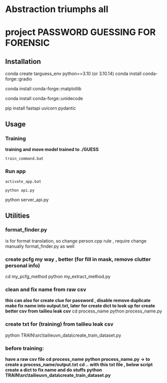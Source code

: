 # Abstraction triumphs all 
# project PASSWORD GUESSING FOR FORENSIC 
## Installation 
conda create targuess_env python==3.10  (or 3.10.14)
conda install conda-forge::gradio

conda install conda-forge::matplotlib

conda install conda-forge::unidecode

pip install fastapi uvicorn pydantic
## Usage 
### Training 
**training and move model trained to ./GUESS**
```
train_command.bat 
```
### Run app 
```
activate_app.bat
```
```
python api.py
```



python server_api.py

## Utilities 
### format_finder.py 
is for format translation, so change person.cpp rule , require change manually format_finder.py as well


### create pcfg my way , better (for fill in mask, remove clutter personal info)
cd my_pcfg_method
python my_extract_method.py

### clean and fix name from raw csv 
**this can also for create clue for password , disable remove duplicate**
**make fix name into output.txt, later for create dict to look up for create better csv from tailieu leak csv**
cd process_name 
python process_name.py

### create txt for (training) from tailieu leak csv 
python TRAIN\src\tailieuvn_data\create_train_dataset.py



### before training:
**have a raw csv file**
**cd process_name**
**python process_name.py -> to create a process_name/output.txt**
**cd ..**
**with this txt file , below script create a dict to fix name and do stuffs**
**python TRAIN\src\tailieuvn_data\create_train_dataset.py**
